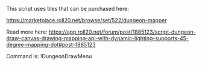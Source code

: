 This script uses tiles that can be purchased here:

https://marketplace.roll20.net/browse/set/522/dungeon-mapper

Read more here:
https://app.roll20.net/forum/post/1885123/script-dungeon-draw-canvas-drawing-mapping-api-with-dynamic-lighting-supports-45-degree-mapping-dot#post-1885123


Command is: !DungeonDrawMenu



